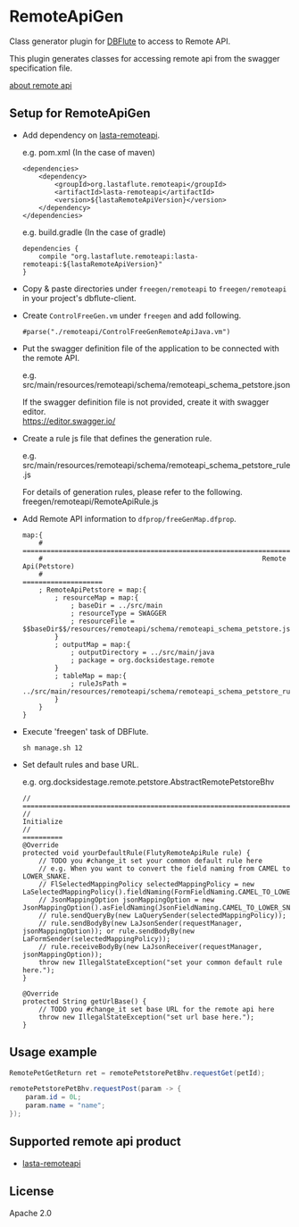 # RemoteApiGen
Class generator plugin for [DBFlute](http://dbflute.seasar.org/) to access to Remote API.

This plugin generates classes for accessing remote api from the swagger specification file.

[about remote api](http://dbflute.seasar.org/ja/lastaflute/howto/architecture/remoteapicall.html)

## Setup for RemoteApiGen
- Add dependency on [lasta-remoteapi](https://github.com/lastaflute/lasta-remoteapi).

  e.g. pom.xml (In the case of maven)

  ```
  <dependencies>
      <dependency>
          <groupId>org.lastaflute.remoteapi</groupId>
          <artifactId>lasta-remoteapi</artifactId>
          <version>${lastaRemoteApiVersion}</version>
      </dependency>
  </dependencies>
  ```

  e.g. build.gradle (In the case of gradle)

  ```
  dependencies {
      compile "org.lastaflute.remoteapi:lasta-remoteapi:${lastaRemoteApiVersion}"
  }
  ```

- Copy & paste directories under `freegen/remoteapi` to `freegen/remoteapi` in your project's dbflute-client.

- Create `ControlFreeGen.vm` under `freegen` and add following.

  ```
  #parse("./remoteapi/ControlFreeGenRemoteApiJava.vm")
  ```

- Put the swagger definition file of the application to be connected with the remote API.

  e.g. src/main/resources/remoteapi/schema/remoteapi_schema_petstore.json

  If the swagger definition file is not provided, create it with swagger editor.  
  https://editor.swagger.io/

- Create a rule js file that defines the generation rule.

  e.g. src/main/resources/remoteapi/schema/remoteapi_schema_petstore_rule.js

  For details of generation rules, please refer to the following.  
  freegen/remoteapi/RemoteApiRule.js

- Add Remote API information to `dfprop/freeGenMap.dfprop`.

  ```
  map:{
      # ==========================================================================
      #                                                       Remote Api(Petstore)
      #                                                       ====================
      ; RemoteApiPetstore = map:{
          ; resourceMap = map:{
              ; baseDir = ../src/main
              ; resourceType = SWAGGER
              ; resourceFile = $$baseDir$$/resources/remoteapi/schema/remoteapi_schema_petstore.json
          }
          ; outputMap = map:{
              ; outputDirectory = ../src/main/java
              ; package = org.docksidestage.remote
          }
          ; tableMap = map:{
              ; ruleJsPath = ../src/main/resources/remoteapi/schema/remoteapi_schema_petstore_rule.js
          }
      }
  }
  ```

- Execute 'freegen' task of DBFlute.

  ```
  sh manage.sh 12
  ```

- Set default rules and base URL.

  e.g. org.docksidestage.remote.petstore.AbstractRemotePetstoreBhv

  ```
  // ===================================================================================
  //                                                                          Initialize
  //                                                                          ==========
  @Override
  protected void yourDefaultRule(FlutyRemoteApiRule rule) {
      // TODO you #change_it set your common default rule here
      // e.g. When you want to convert the field naming from CAMEL to LOWER_SNAKE.
      // FlSelectedMappingPolicy selectedMappingPolicy = new LaSelectedMappingPolicy().fieldNaming(FormFieldNaming.CAMEL_TO_LOWER_SNAKE);
      // JsonMappingOption jsonMappingOption = new JsonMappingOption().asFieldNaming(JsonFieldNaming.CAMEL_TO_LOWER_SNAKE);
      // rule.sendQueryBy(new LaQuerySender(selectedMappingPolicy));
      // rule.sendBodyBy(new LaJsonSender(requestManager, jsonMappingOption)); or rule.sendBodyBy(new LaFormSender(selectedMappingPolicy));
      // rule.receiveBodyBy(new LaJsonReceiver(requestManager, jsonMappingOption));
      throw new IllegalStateException("set your common default rule here.");
  }

  @Override
  protected String getUrlBase() {
      // TODO you #change_it set base URL for the remote api here
      throw new IllegalStateException("set url base here.");
  }
  ```

## Usage example

```java
RemotePetGetReturn ret = remotePetstorePetBhv.requestGet(petId);

remotePetstorePetBhv.requestPost(param -> {
    param.id = 0L;
    param.name = "name";
});
```

## Supported remote api product
- [lasta-remoteapi](https://github.com/lastaflute/lasta-remoteapi)

## License
Apache 2.0
